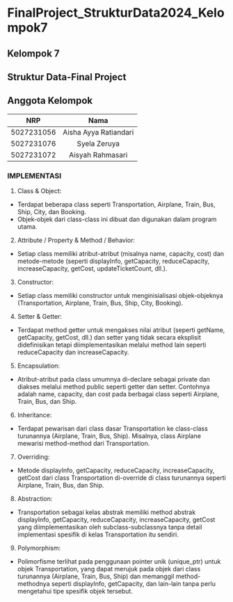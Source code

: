 # FinalProject_StrukturData2024_Kelompok7

## Kelompok 7
## Struktur Data-Final Project
## Anggota Kelompok

| NRP        | Nama                            |
|:----------:|:-------------------------------:|
| 5027231056 | Aisha Ayya Ratiandari           |
| 5027231076 | Syela Zeruya                    |
| 5027231072 | Aisyah Rahmasari                |


### IMPLEMENTASI

1. Class & Object:
- Terdapat beberapa class seperti Transportation, Airplane, Train, Bus, Ship, City, dan Booking.
- Objek-objek dari class-class ini dibuat dan digunakan dalam program utama.

2. Attribute / Property & Method / Behavior:
- Setiap class memiliki atribut-atribut (misalnya name, capacity, cost) dan metode-metode (seperti displayInfo, getCapacity, reduceCapacity, increaseCapacity, getCost, updateTicketCount, dll.).

3. Constructor:
- Setiap class memiliki constructor untuk menginisialisasi objek-objeknya (Transportation, Airplane, Train, Bus, Ship, City, Booking).

4. Setter & Getter:
- Terdapat method getter untuk mengakses nilai atribut (seperti getName, getCapacity, getCost, dll.) dan setter yang tidak secara eksplisit didefinisikan tetapi diimplementasikan melalui method lain seperti reduceCapacity dan increaseCapacity.

5. Encapsulation:
- Atribut-atribut pada class umumnya di-declare sebagai private dan diakses melalui method public seperti getter dan setter. Contohnya adalah name, capacity, dan cost pada berbagai class seperti Airplane, Train, Bus, dan Ship.

6. Inheritance:
- Terdapat pewarisan dari class dasar Transportation ke class-class turunannya (Airplane, Train, Bus, Ship). Misalnya, class Airplane mewarisi method-method dari Transportation.

7. Overriding:
- Metode displayInfo, getCapacity, reduceCapacity, increaseCapacity, getCost dari class Transportation di-override di class turunannya seperti Airplane, Train, Bus, dan Ship.

8. Abstraction:
- Transportation sebagai kelas abstrak memiliki method abstrak displayInfo, getCapacity, reduceCapacity, increaseCapacity, getCost yang diimplementasikan oleh subclass-subclassnya tanpa detail implementasi spesifik di kelas Transportation itu sendiri.

9. Polymorphism:
- Polimorfisme terlihat pada penggunaan pointer unik (unique_ptr) untuk objek Transportation, yang dapat merujuk pada objek dari class turunannya (Airplane, Train, Bus, Ship) dan memanggil method-methodnya seperti displayInfo, getCapacity, dan lain-lain tanpa perlu mengetahui tipe spesifik objek tersebut.
